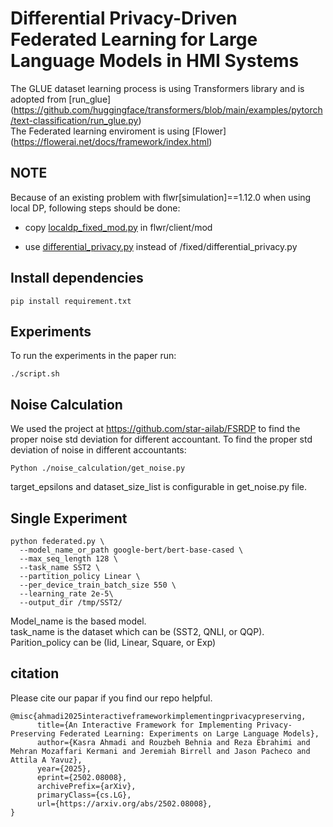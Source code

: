 

# Differential Privacy-Driven Federated Learning for Large Language Models in HMI Systems

The GLUE dataset learning process is using Transformers library and is adopted from [run_glue] (https://github.com/huggingface/transformers/blob/main/examples/pytorch/text-classification/run_glue.py) <br>
The Federated learning enviroment is using [Flower] (https://flowerai.net/docs/framework/index.html) <br>


## NOTE
Because of an existing problem with flwr[simulation]==1.12.0 when using local DP, following steps should be done:

- copy [localdp_fixed_mod.py](fixed/localdp_fixed_mod.py) in flwr/client/mod

- use [differential_privacy.py](fixed/differential_privacy.py) instead of /fixed/differential_privacy.py

## Install dependencies
```
pip install requirement.txt
```
## Experiments
To run the experiments in the paper run:
```
./script.sh
```
## Noise Calculation
We used the project at https://github.com/star-ailab/FSRDP to find the proper noise std deviation for different accountant.
To find the proper std deviation of noise in different accountants:
```
Python ./noise_calculation/get_noise.py
```
target_epsilons and dataset_size_list is configurable in get_noise.py file.

## Single Experiment
```
python federated.py \
  --model_name_or_path google-bert/bert-base-cased \
  --max_seq_length 128 \
  --task_name SST2 \
  --partition_policy Linear \
  --per_device_train_batch_size 550 \
  --learning_rate 2e-5\
  --output_dir /tmp/SST2/
```
Model_name is the based model. <br>
task_name is the dataset which can be (SST2, QNLI, or QQP).<br>
Parition_policy can be (Iid, Linear, Square, or Exp)
## citation
Please cite our papar if you find our repo helpful.

```
@misc{ahmadi2025interactiveframeworkimplementingprivacypreserving,
      title={An Interactive Framework for Implementing Privacy-Preserving Federated Learning: Experiments on Large Language Models}, 
      author={Kasra Ahmadi and Rouzbeh Behnia and Reza Ebrahimi and Mehran Mozaffari Kermani and Jeremiah Birrell and Jason Pacheco and Attila A Yavuz},
      year={2025},
      eprint={2502.08008},
      archivePrefix={arXiv},
      primaryClass={cs.LG},
      url={https://arxiv.org/abs/2502.08008}, 
}
```

